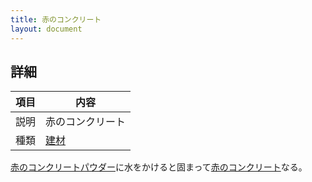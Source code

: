```yaml
---
title: 赤のコンクリート
layout: document
---
```

## 詳細

|項目|内容|
|---|---|
|説明|赤のコンクリート|
|種類|[建材](建材)|

[赤のコンクリートパウダー](赤のコンクリートパウダー)に水をかけると固まって[赤のコンクリート](赤のコンクリート)なる。
